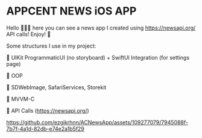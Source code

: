 
# APPCENT NEWS iOS APP
Hello 🙋🏻‍♀️ here you can see a news app I created using https://newsapi.org/ API calls! Enjoy! 🥳


Some structures I use in my project:

🌟 UIKit ProgrammaticUI (no storyboard) + SwiftUI Integration (for settings page)

🌟 OOP

🌟 SDWebImage, SafariServices, Storekit

🌟 MVVM-C 

🌟 API Calls (https://newsapi.org/)




https://github.com/ezgikrhnn/ACNewsApp/assets/109277079/7945088f-7b7f-4a1d-82db-e74e2a1b5f29

